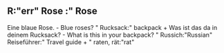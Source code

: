 R:"err"
Rose :"
Rose
-
Eine blaue Rose. - Blue roses?
"
Rucksack:"
backpack
+
Was ist das da in deinem Rucksack? - What is this in your backpack?
"
Russich:"Russian"
Reiseführer:"
Travel guide
+
"
raten, rät:"rat"

